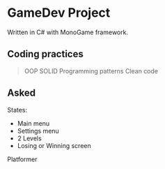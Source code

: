 # GameDev Project
Written in C# with MonoGame framework.

## Coding practices
> OOP
> SOLID
> Programming patterns 
> Clean code

## Asked
States:
- Main menu
- Settings menu
- 2 Levels
- Losing or Winning screen

Platformer
